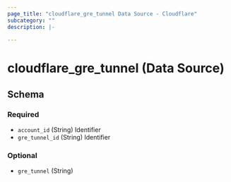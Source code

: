 ```yaml
---
page_title: "cloudflare_gre_tunnel Data Source - Cloudflare"
subcategory: ""
description: |-
  
---
```


# cloudflare_gre_tunnel (Data Source)




<!-- schema generated by tfplugindocs -->
## Schema

### Required

- `account_id` (String) Identifier
- `gre_tunnel_id` (String) Identifier

### Optional

- `gre_tunnel` (String)


